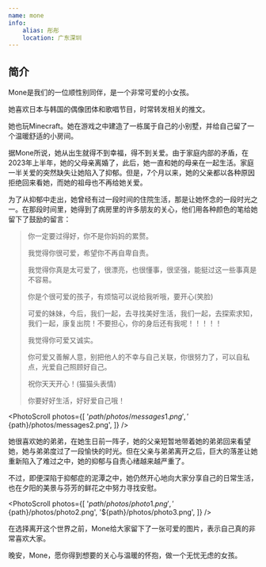 ```yaml
---
name: mone
info:
    alias: 彤彤
    location: 广东深圳
---
```


## 简介

Mone是我们的一位顺性别同伴，是一个非常可爱的小女孩。

她喜欢日本与韩国的偶像团体和歌唱节目，时常转发相关的推文。

她也玩Minecraft。她在游戏之中建造了一栋属于自己的小别墅，并给自己留了一个温暖舒适的小房间。

据Mone所说，她从出生就得不到幸福，得不到关爱。由于家庭内部的矛盾，在2023年上半年，她的父母亲离婚了，此后，她一直和她的母亲在一起生活。家庭一半关爱的突然缺失让她陷入了抑郁。但是，7个月以来，她的父亲都以各种原因拒绝回来看她，而她的祖母也不再给她关爱。

为了从抑郁中走出，她曾经有过一段时间的住院生活，那是让她怀念的一段时光之一。在那段时间里，她得到了病房里的许多朋友的关心，他们用各种颜色的笔给她留下了鼓励的留言：

> 你一定要过得好，你不是你妈妈的累赘。
>
> 我觉得你很可爱，希望你不再自卑自责。
>
> 我觉得你真是太可爱了，很漂亮，也很懂事，很坚强，能挺过这一些事真是不容易。
>
> 你是个很可爱的孩子，有烦恼可以说给我听哦，要开心(笑脸)
>
> 可爱的妹妹，今后，我们一起，去寻找美好生活，我们一起，去探索求知，我们一起，康复出院！不要担心，你的身后还有我呢！！！！！
>
> 我觉得你可爱又诚实。
>
> 你可爱又善解人意，别把他人的不幸与自己关联，你很努力了，可以自私点，光爱自己照顾好自己。
>
> 祝你天天开心！(猫猫头表情)
>
> 你要好好生活，好好爱自己哦！

<PhotoScroll photos={[
'${path}/photos/messages1.png',
'${path}/photos/messages2.png',
]} />

她很喜欢她的弟弟，在她生日前一阵子，她的父亲短暂地带着她的弟弟回来看望她，她与弟弟度过了一段愉快的时光。但在父亲与弟弟离开之后，巨大的落差让她重新陷入了难过之中，她的抑郁与自责心绪越来越严重了。

不过，即便深陷于抑郁症的泥潭之中，她仍然开心地向大家分享自己的日常生活，也在夕阳的美景与芬芳的鲜花之中努力寻找安慰。

<PhotoScroll photos={[
'${path}/photos/photo1.png',
'${path}/photos/photo2.png',
'${path}/photos/photo3.png',
]} />

在选择离开这个世界之前，Mone给大家留下了一张可爱的图片，表示自己真的非常喜欢大家。

晚安，Mone，愿你得到想要的关心与温暖的怀抱，做一个无忧无虑的女孩。